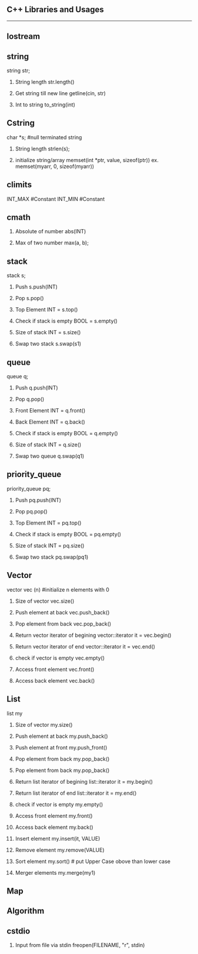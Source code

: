 C++ Libraries and Usages
------------------------
------------------------

Iostream
--------


string
------
string str;

1. String length
str.length()

2. Get string till new line
getline(cin, str)

3. Int to string
to_string(int)

Cstring
-------
char *s; #null terminated string

1. String length
strlen(s);

2. initialize string/array
memset(int *ptr, value, sizeof(ptr))
	ex. memset(myarr, 0, sizeof(myarr))


climits
-------
INT_MAX		#Constant
INT_MIN		#Constant

cmath
-----
1. Absolute of number
abs(INT)

2. Max of two number
max(a, b);

stack
-----
stack<int> s;

1. Push
s.push(INT)

2. Pop
s.pop()

3. Top Element
INT = s.top()

4. Check if stack is empty
BOOL = s.empty()

5. Size of stack
INT = s.size()

6. Swap two stack
s.swap(s1)

queue
-----
queue<int> q;

1. Push
q.push(INT)

2. Pop
q.pop()

3. Front Element
INT = q.front()

4. Back Element
INT = q.back()

5. Check if stack is empty
BOOL = q.empty()

6. Size of stack
INT = q.size()

7. Swap two queue
q.swap(q1)

priority_queue
--------------
priority_queue<int> pq;

1. Push
pq.push(INT)

2. Pop
pq.pop()

3. Top Element
INT = pq.top()

4. Check if stack is empty
BOOL = pq.empty()

5. Size of stack
INT = pq.size()

6. Swap two stack
pq.swap(pq1)

Vector
------
vector<type> vec (n)    #initialize n elements with 0

1. Size of vector
vec.size()

2. Push element at back
vec.push_back()

3. Pop element from back
vec.pop_back()

4. Return vector iterator of begining
vector<type>::iterator it = vec.begin()

5. Return vector iterator of end
vector<type>::iterator it = vec.end()

6. check if vector is empty
vec.empty()

7. Access front element
vec.front()

8. Access back element
vec.back()

List
----
list<type> my

1. Size of vector
my.size()

2. Push element at back
my.push_back()

3. Push element at front
my.push_front()

4. Pop element from back
my.pop_back()

5. Pop element from back
my.pop_back()

6. Return list iterator of begining
list<type>::iterator it = my.begin()

7. Return list iterator of end
list<type>::iterator it = my.end()

6. check if vector is empty
my.empty()

7. Access front element
my.front()

8. Access back element
my.back()

9. Insert element
my.insert(it, VALUE)

10. Remove element
my.remove(VALUE)

11. Sort element
my.sort()       # put Upper Case obove than lower case

12. Merger elements
my.merge(my1)


Map
---

Algorithm
---------

cstdio
------
1. Input from file via stdin
freopen(FILENAME, "r", stdin)

